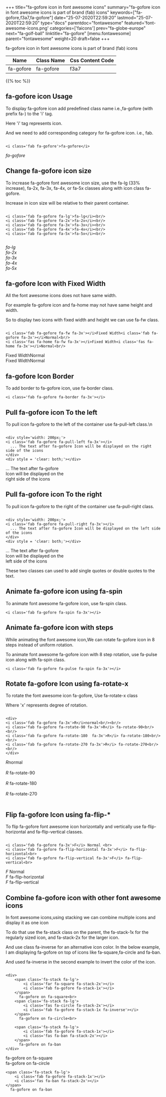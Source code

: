 +++
title="fa-gofore icon in font awesome icons"
summary="fa-gofore icon in font awesome icons is part of brand (fab) icons"
keywords=["fa-gofore,f3a7,fa-gofore"]
date="25-07-2020T22:59:20"
lastmod="25-07-2020T22:59:20"
type="docs"
parentdoc="fontawesome"
featured='font-awesome-icons.png'
categories=['faicons']
prev="fa-globe-europe"
next="fa-golf-ball"
linktitle="fa-gofore"
[menu.fontawesome]
parent="fontawesome"
weight=20
draft=false
+++


fa-gofore icon in font awesome icons is part of brand (fab) icons

<div class='table-responsive'><table class='table'><thead><tr><th>Name</th><th>Class Name</th><th>Css Content Code</th></tr></thead><tbody><tr><td>fa-gofore</td><td>fa-gofore</td><td>f3a7</td></tr></tbody></table></div>


{{% toc %}}


## fa-gofore icon Usage

To display fa-gofore icon add predefined class name i.e.,fa-gofore (with prefix fa-) to the 'i' tag.

Here 'i' tag represents icon.

And we need to add corresponding category for fa-gofore icon. i.e., fab.


```

<i class='fab fa-gofore'>fa-gofore</i>
```

<i class='fab fa-gofore'>fa-gofore</i>




## Change fa-gofore icon size
To increase fa-gofore font awesome icon size, use the fa-lg (33% increase), fa-2x, fa-3x, fa-4x, or fa-5x classes along with icon class fa-gofore.

Increase in icon size will be relative to their parent container. 

```

<i class='fab fa-gofore fa-lg'>fa-lg</i><br/>
<i class='fab fa-gofore fa-2x'>fa-2x</i><br/>
<i class='fab fa-gofore fa-3x'>fa-3x</i><br/>
<i class='fab fa-gofore fa-4x'>fa-4x</i><br/>
<i class='fab fa-gofore fa-5x'>fa-5x</i><br/>
            
```

<i class='fab fa-gofore fa-lg'>fa-lg</i><br/>
<i class='fab fa-gofore fa-2x'>fa-2x</i><br/>
<i class='fab fa-gofore fa-3x'>fa-3x</i><br/>
<i class='fab fa-gofore fa-4x'>fa-4x</i><br/>
<i class='fab fa-gofore fa-5x'>fa-5x</i><br/>
            



## fa-gofore Icon with Fixed Width 

All the font awesome icons does not have same width.

For example fa-gofore icon and fa-home may not have same height and width.

So to display two icons with fixed width and height we can use fa-fw class.


```

<i class='fab fa-gofore fa-fw fa-3x'></i>Fixed Width<i class='fab fa-gofore fa-3x'></i>Normal<br/>
<i class='fas fa-home fa-fw fa-3x'></i>Fixed Width<i class='fas fa-home fa-3x'></i>Normal<br/>
```

<i class='fab fa-gofore fa-fw fa-3x'></i>Fixed Width<i class='fab fa-gofore fa-3x'></i>Normal<br/>
<i class='fas fa-home fa-fw fa-3x'></i>Fixed Width<i class='fas fa-home fa-3x'></i>Normal<br/>



## fa-gofore Icon Border 

To add border to fa-gofore icon, use fa-border class.


```
<i class='fab fa-gofore fa-border fa-3x'></i>

```
<i class='fab fa-gofore fa-border fa-3x'></i>





## Pull fa-gofore icon To the left

To pull icon fa-gofore to the left of the container use fa-pull-left class.\n

```

<div style='width: 200px;'>
<i class='fab fa-gofore fa-pull-left fa-3x'></i>
  ... The text after fa-gofore Icon will be displayed on the right side of the icons
</div>
<div style = 'clear: both;'></div>
```

<div style='width: 200px;'>
<i class='fab fa-gofore fa-pull-left fa-3x'></i>
  ... The text after fa-gofore Icon will be displayed on the right side of the icons
</div>
<div style = 'clear: both;'></div>




## Pull fa-gofore icon To the right
To pull icon fa-gofore to the right of the container use fa-pull-right class.

```

<div style='width: 200px;'>
<i class='fab fa-gofore fa-pull-right fa-3x'></i>
  ... The text after fa-gofore Icon will be displayed on the left side of the icons
</div>
<div style = 'clear: both;'></div>
```

<div style='width: 200px;'>
<i class='fab fa-gofore fa-pull-right fa-3x'></i>
  ... The text after fa-gofore Icon will be displayed on the left side of the icons
</div>
<div style = 'clear: both;'></div>

These two classes can used to add single quotes or double quotes to the text.


## Animate fa-gofore icon using fa-spin
To animate font awesome fa-gofore icon, use fa-spin class.

```
<i class='fab fa-gofore fa-spin fa-3x'></i>
```
<i class='fab fa-gofore fa-spin fa-3x'></i>




## Animate fa-gofore icon with steps
While animating the font awesome icon,We can rotate fa-gofore icon in 8 steps instead of uniform rotation.

To animate font awesome fa-gofore icon with 8 step rotation, use fa-pulse icon along with fa-spin class.


```
<i class='fab fa-gofore fa-pulse fa-spin fa-3x'></i>

```
<i class='fab fa-gofore fa-pulse fa-spin fa-3x'></i>





## Rotate fa-gofore Icon using fa-rotate-x
To rotate the font awesome icon fa-gofore, Use fa-rotate-x class

Where 'x' represents degree of rotation.


```

<div>
<i class='fab fa-gofore fa-3x'>R</i>normal<br/><br/>
<i class='fab fa-gofore fa-rotate-90 fa-3x'>R</i> fa-rotate-90<br/><br/> 
<i class='fab fa-gofore fa-rotate-180  fa-3x'>R</i> fa-rotate-180<br/><br/> 
<i class='fab fa-gofore fa-rotate-270 fa-3x'>R</i> fa-rotate-270<br/><br/>
</div>
```

<div>
<i class='fab fa-gofore fa-3x'>R</i>normal<br/><br/>
<i class='fab fa-gofore fa-rotate-90 fa-3x'>R</i> fa-rotate-90<br/><br/> 
<i class='fab fa-gofore fa-rotate-180  fa-3x'>R</i> fa-rotate-180<br/><br/> 
<i class='fab fa-gofore fa-rotate-270 fa-3x'>R</i> fa-rotate-270<br/><br/>
</div>




## Flip fa-gofore Icon using fa-flip-*
To flip fa-gofore font awesome icon horizontally and vertically use fa-flip-horizontal and fa-flip-vertical classes. 

```

<i class='fab fa-gofore fa-3x'>F</i> Normal <br>
<i class='fab fa-gofore fa-flip-horizontal fa-3x'>F</i> fa-flip-horizontal<br>
<i class='fab fa-gofore fa-flip-vertical fa-3x'>F</i> fa-flip-vertical<br>
```

<i class='fab fa-gofore fa-3x'>F</i> Normal <br>
<i class='fab fa-gofore fa-flip-horizontal fa-3x'>F</i> fa-flip-horizontal<br>
<i class='fab fa-gofore fa-flip-vertical fa-3x'>F</i> fa-flip-vertical<br>




## Combine fa-gofore icon with other font awesome icons
In font awesome icons,using stacking we can combine multiple icons and display it as one icon 

To do that use the fa-stack class on the parent, the fa-stack-1x for the regularly sized icon, and fa-stack-2x for the larger icon.

And use class fa-inverse for an alternative icon color. 
In the below example, I am displaying fa-gofore on top of icons like fa-square,fa-circle and fa-ban.

And used fa-inverse in the second example to invert the color of the icon.

```

<div>
    <span class='fa-stack fa-lg'>
        <i class='far fa-square fa-stack-2x'></i>
        <i class='fab fa-gofore fa-stack-1x'></i>
    </span>
      fa-gofore on fa-square<br>
    <span class='fa-stack fa-lg'>
        <i class='fas fa-circle fa-stack-2x'></i>
        <i class='fab fa-gofore fa-stack-1x fa-inverse'></i>
    </span>
      fa-gofore on fa-circle<br>

    <span class='fa-stack fa-lg'>
        <i class='fab fa-gofore fa-stack-1x'></i>
        <i class='fas fa-ban fa-stack-2x'></i>
    </span>
      fa-gofore on fa-ban
</div>
```

<div>
    <span class='fa-stack fa-lg'>
        <i class='far fa-square fa-stack-2x'></i>
        <i class='fab fa-gofore fa-stack-1x'></i>
    </span>
      fa-gofore on fa-square<br>
    <span class='fa-stack fa-lg'>
        <i class='fas fa-circle fa-stack-2x'></i>
        <i class='fab fa-gofore fa-stack-1x fa-inverse'></i>
    </span>
      fa-gofore on fa-circle<br>

    <span class='fa-stack fa-lg'>
        <i class='fab fa-gofore fa-stack-1x'></i>
        <i class='fas fa-ban fa-stack-2x'></i>
    </span>
      fa-gofore on fa-ban
</div>






